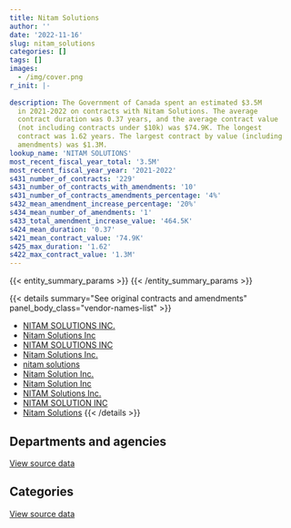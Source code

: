 ```yaml
---
title: Nitam Solutions
author: ''
date: '2022-11-16'
slug: nitam_solutions
categories: []
tags: []
images:
  - /img/cover.png
r_init: |-
  
description: The Government of Canada spent an estimated $3.5M
  in 2021-2022 on contracts with Nitam Solutions. The average
  contract duration was 0.37 years, and the average contract value
  (not including contracts under $10k) was $74.9K. The longest
  contract was 1.62 years. The largest contract by value (including
  amendments) was $1.3M.
lookup_name: 'NITAM SOLUTIONS'
most_recent_fiscal_year_total: '3.5M'
most_recent_fiscal_year_year: '2021-2022'
s431_number_of_contracts: '229'
s431_number_of_contracts_with_amendments: '10'
s431_number_of_contracts_amendments_percentage: '4%'
s432_mean_amendment_increase_percentage: '20%'
s434_mean_number_of_amendments: '1'
s433_total_amendment_increase_value: '464.5K'
s424_mean_duration: '0.37'
s421_mean_contract_value: '74.9K'
s425_max_duration: '1.62'
s422_max_contract_value: '1.3M'
---
```


<script src="/rmarkdown-libs/htmlwidgets/htmlwidgets.js"></script>
<link href="/rmarkdown-libs/datatables-css/datatables-crosstalk.css" rel="stylesheet" />
<script src="/rmarkdown-libs/datatables-binding/datatables.js"></script>
<script src="/rmarkdown-libs/jquery/jquery-3.6.0.min.js"></script>
<link href="/rmarkdown-libs/dt-core-bootstrap/css/dataTables.bootstrap.min.css" rel="stylesheet" />
<link href="/rmarkdown-libs/dt-core-bootstrap/css/dataTables.bootstrap.extra.css" rel="stylesheet" />
<script src="/rmarkdown-libs/dt-core-bootstrap/js/jquery.dataTables.min.js"></script>
<script src="/rmarkdown-libs/dt-core-bootstrap/js/dataTables.bootstrap.min.js"></script>
<link href="/rmarkdown-libs/crosstalk/css/crosstalk.min.css" rel="stylesheet" />
<script src="/rmarkdown-libs/crosstalk/js/crosstalk.min.js"></script>
<script src="/rmarkdown-libs/htmlwidgets/htmlwidgets.js"></script>
<link href="/rmarkdown-libs/datatables-css/datatables-crosstalk.css" rel="stylesheet" />
<script src="/rmarkdown-libs/datatables-binding/datatables.js"></script>
<script src="/rmarkdown-libs/jquery/jquery-3.6.0.min.js"></script>
<link href="/rmarkdown-libs/dt-core-bootstrap/css/dataTables.bootstrap.min.css" rel="stylesheet" />
<link href="/rmarkdown-libs/dt-core-bootstrap/css/dataTables.bootstrap.extra.css" rel="stylesheet" />
<script src="/rmarkdown-libs/dt-core-bootstrap/js/jquery.dataTables.min.js"></script>
<script src="/rmarkdown-libs/dt-core-bootstrap/js/dataTables.bootstrap.min.js"></script>
<link href="/rmarkdown-libs/crosstalk/css/crosstalk.min.css" rel="stylesheet" />
<script src="/rmarkdown-libs/crosstalk/js/crosstalk.min.js"></script>

{{< entity_summary_params >}}
{{< /entity_summary_params >}}

{{< details summary="See original contracts and amendments" panel_body_class="vendor-names-list" >}}
- [NITAM SOLUTIONS INC.](https://search.open.canada.ca/en/ct/?sort=contract_value_f%20desc&page=1&search_text=%22NITAM%20SOLUTIONS%20INC.%22)
- [Nitam Solutions Inc](https://search.open.canada.ca/en/ct/?sort=contract_value_f%20desc&page=1&search_text=%22Nitam%20Solutions%20Inc%22)
- [NITAM SOLUTIONS INC](https://search.open.canada.ca/en/ct/?sort=contract_value_f%20desc&page=1&search_text=%22NITAM%20SOLUTIONS%20INC%22)
- [Nitam Solutions Inc.](https://search.open.canada.ca/en/ct/?sort=contract_value_f%20desc&page=1&search_text=%22Nitam%20Solutions%20Inc.%22)
- [nitam solutions](https://search.open.canada.ca/en/ct/?sort=contract_value_f%20desc&page=1&search_text=%22nitam%20solutions%22)
- [Nitam Solution Inc.](https://search.open.canada.ca/en/ct/?sort=contract_value_f%20desc&page=1&search_text=%22Nitam%20Solution%20Inc.%22)
- [Nitam Solution Inc](https://search.open.canada.ca/en/ct/?sort=contract_value_f%20desc&page=1&search_text=%22Nitam%20Solution%20Inc%22)
- [NITAM Solutions Inc.](https://search.open.canada.ca/en/ct/?sort=contract_value_f%20desc&page=1&search_text=%22NITAM%20Solutions%20Inc.%22)
- [NITAM SOLUTION INC](https://search.open.canada.ca/en/ct/?sort=contract_value_f%20desc&page=1&search_text=%22NITAM%20SOLUTION%20INC%22)
- [Nitam Solutions](https://search.open.canada.ca/en/ct/?sort=contract_value_f%20desc&page=1&search_text=%22Nitam%20Solutions%22)
{{< /details >}}

## Departments and agencies

<div id="htmlwidget-1" style="width:100%;height:auto;" class="datatables html-widget"></div>
<script type="application/json" data-for="htmlwidget-1">{"x":{"style":"bootstrap","filter":"none","vertical":false,"data":[["<a href=\"/departments/aafc-aac/\">Agriculture and Agri-Food Canada<\/a>","<a href=\"/departments/aandc-aadnc/\">Crown-Indigenous Relations and Northern Affairs Canada<\/a>","<a href=\"/departments/cas-satj/\">Courts Administration Service<\/a>","<a href=\"/departments/cbsa-asfc/\">Canada Border Services Agency<\/a>","<a href=\"/departments/cgc-ccg/\">Canadian Grain Commission<\/a>","<a href=\"/departments/cic/\">Immigration, Refugees and Citizenship Canada<\/a>","<a href=\"/departments/cra-arc/\">Canada Revenue Agency<\/a>","<a href=\"/departments/crtc/\">Canadian Radio-television and Telecommunications Commission<\/a>","<a href=\"/departments/dfatd-maecd/\">Global Affairs Canada<\/a>","<a href=\"/departments/dfo-mpo/\">Fisheries and Oceans Canada<\/a>","<a href=\"/departments/dnd-mdn/\">National Defence<\/a>","<a href=\"/departments/elections/\">Elections Canada<\/a>","<a href=\"/departments/esdc-edsc/\">Employment and Social Development Canada<\/a>","<a href=\"/departments/feddevontario/\">Federal Economic Development Agency for Southern Ontario<\/a>","<a href=\"/departments/fin/\">Department of Finance Canada<\/a>","<a href=\"/departments/hc-sc/\">Health Canada<\/a>","<a href=\"/departments/ic/\">Innovation, Science and Economic Development Canada<\/a>","<a href=\"/departments/irb-cisr/\">Immigration and Refugee Board of Canada<\/a>","<a href=\"/departments/isc-sac/\">Indigenous Services Canada<\/a>","<a href=\"/departments/jus/\">Department of Justice Canada<\/a>","<a href=\"/departments/nrcan-rncan/\">Natural Resources Canada<\/a>","<a href=\"/departments/nserc-crsng/\">Natural Sciences and Engineering Research Council of Canada<\/a>","<a href=\"/departments/oag-bvg/\">Office of the Auditor General of Canada<\/a>","<a href=\"/departments/opc-cpvp/\">Office of the Privacy Commissioner of Canada<\/a>","<a href=\"/departments/osfi-bsif/\">Office of the Superintendent of Financial Institutions Canada<\/a>","<a href=\"/departments/pch/\">Canadian Heritage<\/a>","<a href=\"/departments/ps-sp/\">Public Safety Canada<\/a>","<a href=\"/departments/pwgsc-tpsgc/\">Public Services and Procurement Canada<\/a>","<a href=\"/departments/rcmp-grc/\">Royal Canadian Mounted Police<\/a>","<a href=\"/departments/ssc-spc/\">Shared Services Canada<\/a>","<a href=\"/departments/sshrc-crsh/\">Social Sciences and Humanities Research Council of Canada<\/a>","<a href=\"/departments/statcan/\">Statistics Canada<\/a>"],[null,148608.08,null,null,null,124677.71,null,null,310723.3,null,21899.4,18252.28,null,null,null,24896.16,99026.55,null,126802.04,null,null,25626.14,null,null,null,null,16442.44,676834.8,129501.86,null,null,null],[159877.42,126436.9,29505.31,null,20095.1,293415.14,6417,97832.12,409821.45,14342.53,13961.35,null,1617917.1,null,null,44290.47,117724.3,406493.77,null,73686.94,1030.72,427960.45,null,null,null,null,20553.06,950650.74,null,16104.76,187497.14,12973.98],[null,null,null,null,null,305061.23,29260.07,null,326836.15,53533.26,218.15,null,417300.8,null,null,28733.46,112881.92,24916.5,null,30877.23,56756.3,null,null,null,null,49582.14,null,836289.78,null,null,null,21863.56],[27268.85,null,25481.5,143970.81,null,48745.26,287070.5,null,175099.48,93606.93,105760.29,null,578734.24,48411.46,129006.45,25130.39,296123.09,null,null,22129.99,23260.3,null,40126.56,56001.75,128301.33,null,null,1122537.76,91473.69,null,null,34015.37]],"container":"<table class=\"table table-striped table-hover row-border order-column display\">\n  <thead>\n    <tr>\n      <th>Department<\/th>\n      <th>2018-2019<\/th>\n      <th>2019-2020<\/th>\n      <th>2020-2021<\/th>\n      <th>2021-2022<\/th>\n    <\/tr>\n  <\/thead>\n<\/table>","options":{"order":[[4,"desc"]],"pageLength":10,"autoWidth":true,"columnDefs":[{"targets":1,"render":"function(data, type, row, meta) {\n    return type !== 'display' ? data : DTWidget.formatCurrency(data, \"$\", 2, 3, \",\", \".\", true, null);\n  }"},{"targets":2,"render":"function(data, type, row, meta) {\n    return type !== 'display' ? data : DTWidget.formatCurrency(data, \"$\", 2, 3, \",\", \".\", true, null);\n  }"},{"targets":3,"render":"function(data, type, row, meta) {\n    return type !== 'display' ? data : DTWidget.formatCurrency(data, \"$\", 2, 3, \",\", \".\", true, null);\n  }"},{"targets":4,"render":"function(data, type, row, meta) {\n    return type !== 'display' ? data : DTWidget.formatCurrency(data, \"$\", 2, 3, \",\", \".\", true, null);\n  }"},{"width":"16%","targets":[1,2,3,4]},{"className":"dt-right","targets":[1,2,3,4]}],"orderClasses":false}},"evals":["options.columnDefs.0.render","options.columnDefs.1.render","options.columnDefs.2.render","options.columnDefs.3.render"],"jsHooks":[]}</script>
<p class="text-right">
<a href="https://github.com/GoC-Spending/contracts-data/tree/main/data/out/vendors/nitam_solutions/summary_by_fiscal_year_by_department.csv" class="source-data-link btn btn-link">View source data</a>
</p>

## Categories

<div id="htmlwidget-2" style="width:100%;height:auto;" class="datatables html-widget"></div>
<script type="application/json" data-for="htmlwidget-2">{"x":{"style":"bootstrap","filter":"none","vertical":false,"data":[["<a href=\"/categories/facilities_and_construction/\">Facilities and construction<\/a>","<a href=\"/categories/office_management/\">Office management<\/a>","<a href=\"/categories/defence/\">Defence<\/a>","<a href=\"/categories/professional_services/\">Professional services<\/a>"],[47307.45,1657696.98,null,18286.34],[140441.05,4908146.7,null,null],[null,2294110.54,null,null],[51315.54,3428183.39,22757.07,null]],"container":"<table class=\"table table-striped table-hover row-border order-column display\">\n  <thead>\n    <tr>\n      <th>Category<\/th>\n      <th>2018-2019<\/th>\n      <th>2019-2020<\/th>\n      <th>2020-2021<\/th>\n      <th>2021-2022<\/th>\n    <\/tr>\n  <\/thead>\n<\/table>","options":{"order":[[4,"desc"]],"dom":"t","pageLength":30,"autoWidth":true,"columnDefs":[{"targets":1,"render":"function(data, type, row, meta) {\n    return type !== 'display' ? data : DTWidget.formatCurrency(data, \"$\", 2, 3, \",\", \".\", true, null);\n  }"},{"targets":2,"render":"function(data, type, row, meta) {\n    return type !== 'display' ? data : DTWidget.formatCurrency(data, \"$\", 2, 3, \",\", \".\", true, null);\n  }"},{"targets":3,"render":"function(data, type, row, meta) {\n    return type !== 'display' ? data : DTWidget.formatCurrency(data, \"$\", 2, 3, \",\", \".\", true, null);\n  }"},{"targets":4,"render":"function(data, type, row, meta) {\n    return type !== 'display' ? data : DTWidget.formatCurrency(data, \"$\", 2, 3, \",\", \".\", true, null);\n  }"},{"width":"16%","targets":[1,2,3,4]},{"className":"dt-right","targets":[1,2,3,4]}],"orderClasses":false,"lengthMenu":[10,25,30,50,100]}},"evals":["options.columnDefs.0.render","options.columnDefs.1.render","options.columnDefs.2.render","options.columnDefs.3.render"],"jsHooks":[]}</script>
<p class="text-right">
<a href="https://github.com/GoC-Spending/contracts-data/tree/main/data/out/vendors/nitam_solutions/summary_by_fiscal_year_by_category.csv" class="source-data-link btn btn-link">View source data</a>
</p>
